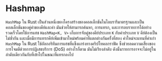 # Hashmap

`HashMap` ใน Rust เป็นส่วนหนึ่งของโครงสร้างของคอลเล็กชันในไลบรารีมาตรฐานและเป็นคอลเล็กชันของคู่ค่าของคีย์และค่า มันช่วยให้สามารถค้นหา, การแทรก, และการลบรายการได้อย่างรวดเร็วโดยใช้การแฮช `HashMap<K, V>` เก็บการจับคู่ของคีย์ประเภท `K` กับค่าประเภท `V` คีย์ต้องเป็นไม่ซ้ำกัน และเมื่อมีการแทรกคีย์เพิ่มเข้ามาใหม่พร้อมค่าที่แตกต่างกันครั้งที่สอง ค่าใหม่จะแทนที่ค่าเก่า `HashMap` ใน Rust ใช้อัลกอริทึมการแฮชที่แข็งแกร่งทางคริปโทคอกราฟิค ซึ่งช่วยลดความเสี่ยงของการโจมตีด้วยการปฏิเสธบริการ (DoS) อย่างไรก็ตาม มันไม่เรียงลำดับ ดังนั้นรายการอาจจะไม่อยู่ในลำดับเดียวกันกับที่เข้าไปในขณะที่แทรกลงไป